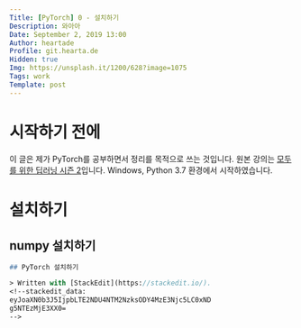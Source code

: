 ```yaml
---
Title: [PyTorch] 0 - 설치하기
Description: 와아아
Date: September 2, 2019 13:00
Author: heartade
Profile: git.hearta.de
Hidden: true
Img: https://unsplash.it/1200/628?image=1075
Tags: work
Template: post
---
```

# 시작하기 전에
이 글은 제가 PyTorch를 공부하면서 정리를 목적으로 쓰는 것입니다. 원본 강의는 [모두를 위한 딥러닝 시즌 2](https://deeplearningzerotoall.github.io/season2/)입니다.
Windows, Python 3.7 환경에서 시작하였습니다.
# 설치하기
## numpy 설치하기
```p
## PyTorch 설치하기

> Written with [StackEdit](https://stackedit.io/).
<!--stackedit_data:
eyJoaXN0b3J5IjpbLTE2NDU4NTM2NzksODY4MzE3Njc5LC0xND
g5NTEzMjE3XX0=
-->